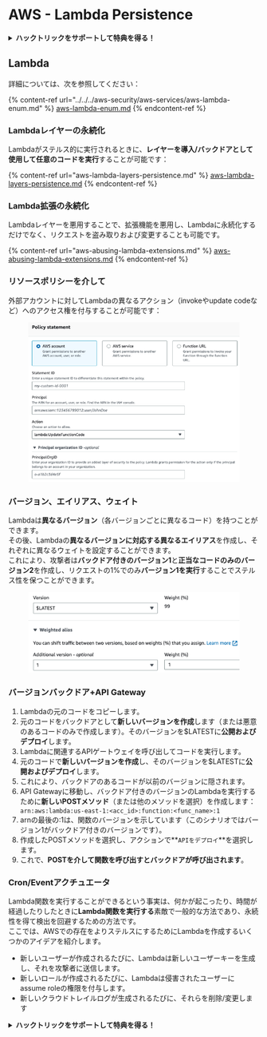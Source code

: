 # AWS - Lambda Persistence

<details>

<summary><strong>ハックトリックをサポートして特典を得る！</strong></summary>

* **HackTricksで会社を宣伝したい**場合や、**PEASSの最新バージョンにアクセスしたい**場合、または**HackTricksをPDFでダウンロード**したい場合は、[**サブスクリプションプラン**](https://github.com/sponsors/carlospolop)をチェックしてください！
* [**公式PEASS＆HackTricksグッズ**](https://peass.creator-spring.com)を手に入れましょう
* [**The PEASS Family**](https://opensea.io/collection/the-peass-family)を見つけて、独占的な[**NFT**](https://opensea.io/collection/the-peass-family)のコレクションを発見しましょう
* 💬 [**Discordグループ**](https://discord.gg/hRep4RUj7f)または[**Telegramグループ**](https://t.me/peass)に参加するか、**Twitter**で私をフォローする🐦 [**@carlospolopm**](https://twitter.com/carlospolopm)**。**
* **ハッキングのトリックを共有するには、**[**HackTricks**](https://github.com/carlospolop/hacktricks)と[**HackTricks Cloud**](https://github.com/carlospolop/hacktricks-cloud)のGitHubリポジトリにPRを提出してください。

</details>

## Lambda

詳細については、次を参照してください：

{% content-ref url="../../../aws-security/aws-services/aws-lambda-enum.md" %}
[aws-lambda-enum.md](../../../aws-security/aws-services/aws-lambda-enum.md)
{% endcontent-ref %}

### Lambdaレイヤーの永続化

Lambdaがステルス的に実行されるときに、**レイヤーを導入/バックドアとして使用して任意のコードを実行**することが可能です：

{% content-ref url="aws-lambda-layers-persistence.md" %}
[aws-lambda-layers-persistence.md](aws-lambda-layers-persistence.md)
{% endcontent-ref %}

### Lambda拡張の永続化

Lambdaレイヤーを悪用することで、拡張機能を悪用し、Lambdaに永続化するだけでなく、リクエストを盗み取りおよび変更することも可能です。

{% content-ref url="aws-abusing-lambda-extensions.md" %}
[aws-abusing-lambda-extensions.md](aws-abusing-lambda-extensions.md)
{% endcontent-ref %}

### リソースポリシーを介して

外部アカウントに対してLambdaの異なるアクション（invokeやupdate codeなど）へのアクセス権を付与することが可能です：

<figure><img src="../../../../.gitbook/assets/image (2) (1) (2).png" alt=""><figcaption></figcaption></figure>

### バージョン、エイリアス、ウェイト

Lambdaは**異なるバージョン**（各バージョンごとに異なるコード）を持つことができます。\
その後、Lambdaの**異なるバージョンに対応する異なるエイリアス**を作成し、それぞれに異なるウェイトを設定することができます。\
これにより、攻撃者は**バックドア付きのバージョン1**と**正当なコードのみのバージョン2**を作成し、リクエストの1%でのみ**バージョン1を実行**することでステルス性を保つことができます。

<figure><img src="../../../../.gitbook/assets/image (2) (2).png" alt=""><figcaption></figcaption></figure>

### バージョンバックドア+API Gateway

1. Lambdaの元のコードをコピーします。
2. 元のコードをバックドアとして**新しいバージョンを作成**します（または悪意のあるコードのみで作成します）。そのバージョンを$LATESTに**公開およびデプロイ**します。
1. Lambdaに関連するAPIゲートウェイを呼び出してコードを実行します。
3. 元のコードで**新しいバージョンを作成**し、そのバージョンを$LATESTに**公開およびデプロイ**します。
1. これにより、バックドアのあるコードが以前のバージョンに隠されます。
4. API Gatewayに移動し、バックドア付きのバージョンのLambdaを実行するために**新しいPOSTメソッド**（または他のメソッドを選択）を作成します：`arn:aws:lambda:us-east-1:<acc_id>:function:<func_name>:1`
1. arnの最後の:1は、関数のバージョンを示しています（このシナリオではバージョン1がバックドア付きのバージョンです）。
5. 作成したPOSTメソッドを選択し、アクションで**`APIをデプロイ`**を選択します。
6. これで、**POSTを介して関数を呼び出すとバックドアが呼び出されます**。

### Cron/Eventアクチュエータ

Lambda関数を実行することができるという事実は、何かが起こったり、時間が経過したりしたときに**Lambda関数を実行する**素敵で一般的な方法であり、永続性を得て検出を回避するための方法です。\
ここでは、AWSでの存在をよりステルスにするためにLambdaを作成するいくつかのアイデアを紹介します。

* 新しいユーザーが作成されるたびに、Lambdaは新しいユーザーキーを生成し、それを攻撃者に送信します。
* 新しいロールが作成されるたびに、Lambdaは侵害されたユーザーにassume roleの権限を付与します。
* 新しいクラウドトレイルログが生成されるたびに、それらを削除/変更します

<details>

<summary><strong>ハックトリックをサポートして特典を得る！</strong></summary>

* **HackTricksで会社を宣伝したい**場合や、**PEASSの最新バージョンにアクセスしたい**場合、または**HackTricksをPDFでダウンロード**したい場合は、[**サブスクリプションプラン**](https://github.com/sponsors/carlospolop)をチェックしてください！
* [**公式PEASS＆HackTricksグッズ**](https://peass.creator-spring.com)を手に入れましょう
* [**The PEASS Family**](https://opensea.io/collection/the-peass-family)を見つけて、独占的な[**NFT**](https://opensea.io/collection/the-peass-family)のコレクションを発見しましょう
* 💬 [**Discordグループ**](https://discord.gg/hRep4RUj7f)または[**Telegramグループ**](https://t.me/peass)に参加するか、**Twitter**で私をフォローする🐦 [**@carlospolopm**](https://twitter.com/carlospolopm)**。**
* **ハッキングのトリックを共有するには、**[**HackTricks**](https://github.com/carlospolop/hacktricks)と[**HackTricks Cloud**](https://github.com/carlospolop/hacktricks-cloud)のGitHubリポジトリにPRを提出してください。

</details>
